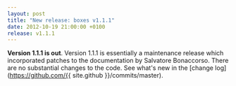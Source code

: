 ```yaml
---
layout: post
title: "New release: boxes v1.1.1"
date: 2012-10-19 21:00:00 +0100
release: v1.1.1
---
```


**Version 1.1.1 is out**. Version 1.1.1 is essentially a maintenance release which incorporated patches to the documentation by Salvatore Bonaccorso. There are no substantial changes to the code. See what's new in the [change log](https://github.com/{{ site.github }}/commits/master).
